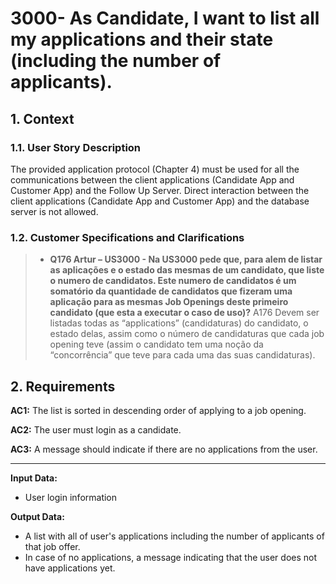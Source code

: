 # 3000- As Candidate, I want to list all my applications and their state (including the number of applicants).

## 1. Context
### 1.1. User Story Description

The provided application protocol (Chapter 4) must be used for all the communications between the client applications (Candidate App and Customer App) and the Follow Up Server. Direct interaction between the client applications (Candidate App and Customer App) and the database server is not allowed.

### 1.2. Customer Specifications and Clarifications

>* **Q176 Artur – US3000 - Na US3000 pede que, para alem de listar as aplicações e o estado das mesmas de um candidato, que liste o numero de candidatos. Este numero de candidatos é um somatório da quantidade de candidatos que fizeram uma aplicação para as mesmas Job Openings deste primeiro candidato (que esta a executar o caso de uso)?**
A176 Devem ser listadas todas as “applications” (candidaturas) do candidato, o estado delas, assim como o número de candidaturas que cada job opening teve (assim o candidato tem uma noção da “concorrência” que teve para cada uma das suas candidaturas).



## 2. Requirements

**AC1:** The list is sorted in descending order of applying to a job opening.

**AC2:** The user must login as a candidate.

**AC3:** A message should indicate if there are no applications from the user.

--- 

**Input Data:**
- User login information

**Output Data:**
- A list with all of user's applications including the number of applicants of that job offer.
- In case of no applications, a message indicating that the user does not have applications yet.


